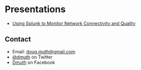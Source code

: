 # Presentations

- <a href="splunk-network-connectivity/">Using Splunk to Monitor Network Connectivity and Quality</a>


## Contact
- Email: doug.muth@gmail.com
- <a href="http://twitter.com/dmuth">@dmuth</a> on Twitter
- <a href="http://facebook.com/dmuth">Dmuth</a> on Facebook

